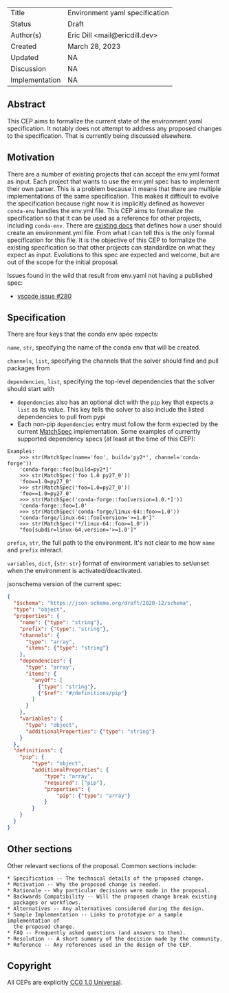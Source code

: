<table>
<tr><td> Title </td><td> Environment yaml specification </td>
<tr><td> Status </td><td> Draft </td></tr>
<!-- <tr><td> Status </td><td> Draft | Proposed | Accepted | Rejected | Deferred | Implemented </td></tr> -->
<tr><td> Author(s) </td><td> Eric Dill &lt;mail@ericdill.dev&gt;</td></tr>
<tr><td> Created </td><td> March 28, 2023</td></tr>
<tr><td> Updated </td><td> NA </td></tr>
<tr><td> Discussion </td><td> NA </td></tr>
<tr><td> Implementation </td><td> NA </td></tr>
</table>

## Abstract

This CEP aims to formalize the current state of the environment.yaml specification.
It notably does not attempt to address any proposed changes to the specification.
That is currently being discussed elsewhere.

## Motivation

There are a number of existing projects that can accept the env.yml format as input.
Each project that wants to use the env.yml spec has to implement their own parser.
This is a problem because it means that there are multiple implementations of the same specification.
This makes it difficult to evolve the specification because right now it is implicitly defined as however `conda-env` handles the env.yml file.
This CEP aims to formalize the specification so that it can be used as a reference for other projects, including `conda-env`.
There are [existing docs](https://conda.io/projects/conda/en/latest/user-guide/tasks/manage-environments.html) that defines how a user should create an environment.yml file.
From what I can tell this is the only formal specification for this file.
It is the objective of this CEP to formalize the existing specification so that other projects can standardize on what they expect as input.
Evolutions to this spec are expected and welcome, but are out of the scope for the initial proposal.

Issues found in the wild that result from env.yaml not having a published spec:
- [vscode issue #280](https://github.com/microsoft/vscode-python/issues/280)

## Specification

There are four keys that the conda env spec expects:

`name`, `str`, specifying the name of the conda env that will be created.

`channels`, `list`, specifying the channels that the solver should find and pull packages from

`dependencies`, `list`, specifying the top-level dependencies that the solver should start with
- `dependencies` also has an optional dict with the `pip` key that expects a `list` as its value. This key tells the solver to also include the listed dependencies to pull from pypi
- Each non-pip `dependencies` entry must follow the form expected by the current [MatchSpec](https://github.com/conda/conda/blob/a8e441e3c0e80b0d4e1595579f7d9eaad2b0fb2b/conda/models/match_spec.py#L92) implementation. Some examples of currently supported dependency specs (at least at the time of this CEP):
```
Examples:
    >>> str(MatchSpec(name='foo', build='py2*', channel='conda-forge'))
    'conda-forge::foo[build=py2*]'
    >>> str(MatchSpec('foo 1.0 py27_0'))
    'foo==1.0=py27_0'
    >>> str(MatchSpec('foo=1.0=py27_0'))
    'foo==1.0=py27_0'
    >>> str(MatchSpec('conda-forge::foo[version=1.0.*]'))
    'conda-forge::foo=1.0'
    >>> str(MatchSpec('conda-forge/linux-64::foo>=1.0'))
    "conda-forge/linux-64::foo[version='>=1.0']"
    >>> str(MatchSpec('*/linux-64::foo>=1.0'))
    "foo[subdir=linux-64,version='>=1.0']"
```

`prefix`, `str`, the full path to the environment. It's not clear to me how `name` and `prefix` interact.

`variables`, `dict`, {`str`: `str`} format of environment variables to set/unset when the environment is activated/deactivated.

jsonschema version of the current spec:

```json
{
  "$schema": "https://json-schema.org/draft/2020-12/schema",
  "type": "object",
  "properties": {
    "name": {"type": "string"},
    "prefix": {"type": "string"},
    "channels": {
      "type": "array",
      "items": {"type": "string"}
    },
    "dependencies": {
      "type": "array",
      "items": {
        "anyOf": [
          {"type": "string"},
          {"$ref": "#/definitions/pip"}
        ]
      }
    },
    "variables": {
      "type": "object",
      "additionalProperties": {"type": "string"}
    }
  },
  "definitions": {
    "pip": {
        "type": "object",
        "additionalProperties": {
            "type": "array",
            "required": ["pip"],
            "properties": {
                "pip": {"type": "array"}
            }
        }
    }
  }
}
```

## Other sections

Other relevant sections of the proposal.  Common sections include:

    * Specification -- The technical details of the proposed change.
    * Motivation -- Why the proposed change is needed.
    * Rationale -- Why particular decisions were made in the proposal.
    * Backwards Compatibility -- Will the proposed change break existing
      packages or workflows.
    * Alternatives -- Any alternatives considered during the design.
    * Sample Implementation -- Links to prototype or a sample implementation of
      the proposed change.
    * FAQ -- Frequently asked questions (and answers to them).
    * Resolution -- A short summary of the decision made by the community.
    * Reference -- Any references used in the design of the CEP.

## Copyright

All CEPs are explicitly [CC0 1.0 Universal](https://creativecommons.org/publicdomain/zero/1.0/).
